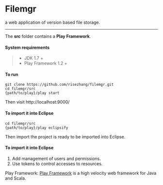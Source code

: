 Filemgr
===================

a web application of version based file storage.

-----

The **src** folder contains a **Play Framework**. 

#### System requirements

> - JDK 1.7 +
> - Play Framework 1.2 +

#### To run

```
git clone https://github.com/risezhang/filemgr.git
cd filemgr/src
{path/to/play}/play start
```

Then visit http://localhost:9000/

#### To import it into Eclipse
```
cd filemgr/src
{path/to/play}/play eclipsify
```

Then import the project is ready to be imported into Eclipse.

#### To import it into Eclipse
1. Add management of users and permissions.
2. Use tokens to control accesses to resources.

Play Framework: [Play Framework](https://playframework.com/) is a high velocity web framework for Java and Scala.
